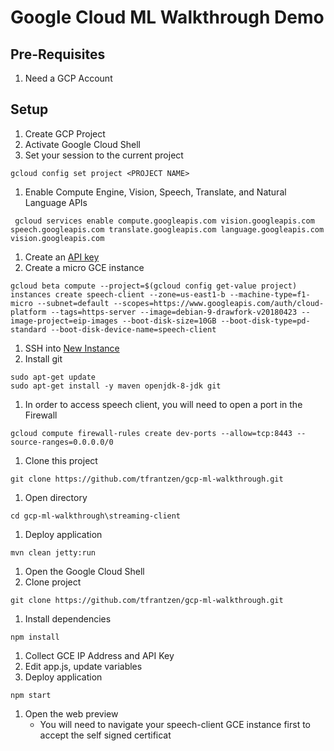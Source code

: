 # Google Cloud ML Walkthrough Demo

## Pre-Requisites
1. Need a GCP Account

## Setup
1. Create GCP Project
1. Activate Google Cloud Shell
1. Set your session to the current project
```
gcloud config set project <PROJECT NAME>
```
1. Enable Compute Engine, Vision, Speech, Translate, and Natural Language APIs
```
 gcloud services enable compute.googleapis.com vision.googleapis.com speech.googleapis.com translate.googleapis.com language.googleapis.com vision.googleapis.com
```
1. Create an [API key](https://cloud.google.com/docs/authentication/api-keys)
1. Create a micro GCE instance
```
gcloud beta compute --project=$(gcloud config get-value project) instances create speech-client --zone=us-east1-b --machine-type=f1-micro --subnet=default --scopes=https://www.googleapis.com/auth/cloud-platform --tags=https-server --image=debian-9-drawfork-v20180423 --image-project=eip-images --boot-disk-size=10GB --boot-disk-type=pd-standard --boot-disk-device-name=speech-client
```
1. SSH into [New Instance](http://console.cloud.google.com/compute/instances)
1. Install git
```
sudo apt-get update
sudo apt-get install -y maven openjdk-8-jdk git
```
1. In order to access speech client, you will need to open a port in the Firewall
```
gcloud compute firewall-rules create dev-ports --allow=tcp:8443 --source-ranges=0.0.0.0/0
```
1. Clone this project
```
git clone https://github.com/tfrantzen/gcp-ml-walkthrough.git
```
1. Open directory
```
cd gcp-ml-walkthrough\streaming-client
```
1. Deploy application
```
mvn clean jetty:run
```
1. Open the Google Cloud Shell
1. Clone project
```
git clone https://github.com/tfrantzen/gcp-ml-walkthrough.git
```
1. Install dependencies
```
npm install
```
1. Collect GCE IP Address and API Key
1. Edit app.js, update variables
1. Deploy application
```
npm start
```
1. Open the web preview
	- You will need to navigate your speech-client GCE instance first to accept the self signed certificat
